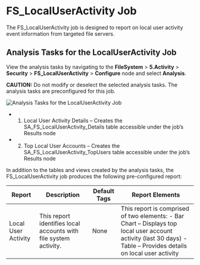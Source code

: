 # FS_LocalUserActivity Job

The FS_LocalUserActivity job is designed to report on local user activity event information from
targeted file servers.

## Analysis Tasks for the LocalUserActivity Job

View the analysis tasks by navigating to the **FileSystem** > **5.Activity** > **Security** >
**FS_LocalUserActivity** > **Configure** node and select **Analysis**.

**CAUTION:** Do not modify or deselect the selected analysis tasks. The analysis tasks are
preconfigured for this job.

![Analysis Tasks for the LocalUserActivity Job](/img/product_docs/accessanalyzer/11.6/accessanalyzer/solutions/filesystem/activity/security/localuseractivityanalysis.webp)

-   1. Local User Activity Details – Creates the SA_FS_LocalUserActivity_Details table accessible
       under the job’s Results node
-   2. Top Local User Accounts – Creates the SA_FS_LocalUserActivity_TopUsers table accessible under
       the job’s Results node

In addition to the tables and views created by the analysis tasks, the FS_LocalUserActivity job
produces the following pre-configured report:

| Report              | Description                                                      | Default Tags | Report Elements                                                                                                                                                   |
| ------------------- | ---------------------------------------------------------------- | ------------ | ----------------------------------------------------------------------------------------------------------------------------------------------------------------- |
| Local User Activity | This report identifies local accounts with file system activity. | None         | This report is comprised of two elements: - Bar Chart – Displays top local user account activity (last 30 days) - Table – Provides details on local user activity |
